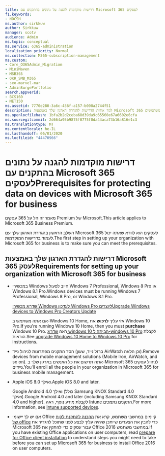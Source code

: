 ```yaml
---
title: דרישות מוקדמות להגנה על נתונים בהתקנים עם Microsoft 365 לעסקים
f1.keywords:
- NOCSH
ms.author: sirkkuw
author: Sirkkuw
manager: scotv
audience: Admin
ms.topic: conceptual
ms.service: o365-administration
localization_priority: Normal
ms.collection: M365-subscription-management
ms.custom:
- Core_O365Admin_Migration
- MiniMaven
- MSB365
- OKR_SMB_M365
- seo-marvel-mar
- AdminSurgePortfolio
search.appverid:
- BCS160
- MET150
ms.assetid: 7770e280-3a6c-436f-a157-b008a2744f51
description: למד אודות הדרישות להגדרת הארגון שלך באמצעות Microsoft 365 עבור עסקים והגנה על נתוני עבודה בהתקני המשתמשים.
ms.openlocfilehash: 1bfa2b2d2ceba68d39da9c65560e67a6602e6cfa
ms.sourcegitcommit: 2d664a95b9875f0775f0da44aca73b16a816e1c3
ms.translationtype: MT
ms.contentlocale: he-IL
ms.lasthandoff: 06/01/2020
ms.locfileid: "44470966"
---
```

# <a name="prerequisites-for-protecting-data-on-devices-with-microsoft-365-for-business"></a><span data-ttu-id="4887d-103">דרישות מוקדמות להגנה על נתונים בהתקנים עם Microsoft 365 לעסקים</span><span class="sxs-lookup"><span data-stu-id="4887d-103">Prerequisites for protecting data on devices with Microsoft 365 for business</span></span>

<span data-ttu-id="4887d-104">מאמר זה חל על 365 עסקים Premium של Microsoft.</span><span class="sxs-lookup"><span data-stu-id="4887d-104">This article applies to Microsoft 365 Business Premium.</span></span>

<span data-ttu-id="4887d-105">השלב הראשון בהגדרת הארגון שלך עם Microsoft 365 לעסקים הוא לוודא שאתה יכול לעמוד בדרישות המוקדמות.</span><span class="sxs-lookup"><span data-stu-id="4887d-105">The first step in setting up your organization with Microsoft 365 for business is to make sure you can meet the prerequisites.</span></span>
  
## <a name="requirements-for-setting-up-your-organization-with-microsoft-365-for-business"></a><span data-ttu-id="4887d-106">דרישות להגדרת הארגון שלך באמצעות Microsoft 365 לעסק</span><span class="sxs-lookup"><span data-stu-id="4887d-106">Requirements for setting up your organization with Microsoft 365 for business</span></span>

- <span data-ttu-id="4887d-107">במכשירי Windows חייב לפעול Windows 7 Professional,‏ Windows 8 Pro או Windows 8.1 Pro.</span><span class="sxs-lookup"><span data-stu-id="4887d-107">Windows devices must be running Windows 7 Professional, Windows 8 Pro, or Windows 8.1 Pro.</span></span>
    
    [<span data-ttu-id="4887d-108">שדרוג מכשירי Windows לעדכון Windows Pro ליוצרים</span><span class="sxs-lookup"><span data-stu-id="4887d-108">Upgrade Windows devices to Windows Pro Creators Update</span></span>](upgrade-to-windows-pro-creators-update.md)
    
    <span data-ttu-id="4887d-109">אם אתה משתמש ב-Windows 10 Home, אזי עליך **לרכוש** את Windows 10 Pro.</span><span class="sxs-lookup"><span data-stu-id="4887d-109">If you're running Windows 10 Home, then you must **purchase** Windows  10 Pro.</span></span> <span data-ttu-id="4887d-110">ראה [שדרוג windows 10 הביתה ל-windows 10 Pro](https://support.office.com/article/0aee10c1-4d34-43ee-a325-579c6c2df90e?ui=en-US&rs=en-US&ad=US) לקבלת הוראות.</span><span class="sxs-lookup"><span data-stu-id="4887d-110">See [upgrade Windows 10 Home to Windows 10 Pro](https://support.office.com/article/0aee10c1-4d34-43ee-a325-579c6c2df90e?ui=en-US&rs=en-US&ad=US) for instructions.</span></span> 
    
- <span data-ttu-id="4887d-111">הסר התקנים מפתרונות לניהול נייד (ברזל נייד, שעון AirWatch וכן הלאה).</span><span class="sxs-lookup"><span data-stu-id="4887d-111">Remove devices from mobile management solutions (Mobile Iron, AirWatch, and so on).</span></span> <span data-ttu-id="4887d-112">אתה תרשום את כל האנשים בארגון שלך ב-Microsoft 365 לניהול עסקים ניידים.</span><span class="sxs-lookup"><span data-stu-id="4887d-112">You'll enroll all the people in your organization in Microsoft 365 for business mobile management.</span></span>
    
- <span data-ttu-id="4887d-113">Apple iOS 8.0 ואילך.</span><span class="sxs-lookup"><span data-stu-id="4887d-113">Apple iOS 8.0 and later.</span></span>
    
    <span data-ttu-id="4887d-114">Google Android 4.0 ואילך (כולל Samsung KNOX Standard 4.0 ואילך).</span><span class="sxs-lookup"><span data-stu-id="4887d-114">Google Android 4.0 and later (including Samsung KNOX Standard 4.0 and higher).</span></span> <span data-ttu-id="4887d-115">לקבלת מידע נוסף, ראה [Intune התקנים נתמכים](https://go.microsoft.com/fwlink/p/?linkid=852307).</span><span class="sxs-lookup"><span data-stu-id="4887d-115">For more information, see [Intune supported devices](https://go.microsoft.com/fwlink/p/?linkid=852307).</span></span>
    
- <span data-ttu-id="4887d-116">אם יש לך יישומי Office קיימים במחשבי משתמש, קרא את [ההכנה להתקנת לקוח של office](prepare-for-office-client-deployment.md) כדי להבין את הצעדים שייתכן שיהיה עליך לבצע לפני שתוכל להגדיר את Microsoft 365 עבור עסקים כדי להתקין את Office 2016 במחשבי משתמש.</span><span class="sxs-lookup"><span data-stu-id="4887d-116">If you have existing Office applications on user computers, read [prepare for Office client installation](prepare-for-office-client-deployment.md) to understand steps you might need to take before you can set up Microsoft 365 for business to install Office 2016 on user computers.</span></span> 
